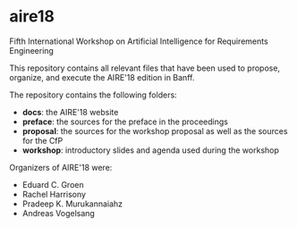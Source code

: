 # aire18
Fifth International Workshop on Artificial Intelligence for Requirements Engineering 

This repository contains all relevant files that have been used to propose, organize, and execute the AIRE'18 edition in Banff.

The repository contains the following folders:

- **docs**: the AIRE'18 website
- **preface**: the sources for the preface in the proceedings
- **proposal**: the sources for the workshop proposal as well as the sources for the CfP
- **workshop**: introductory slides and agenda used during the workshop

Organizers of AIRE'18 were:

- Eduard C. Groen 
- Rachel Harrisony 
- Pradeep K. Murukannaiahz
- Andreas Vogelsang
